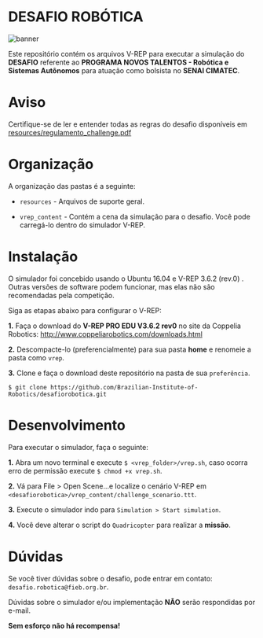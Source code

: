 # DESAFIO ROBÓTICA

![banner](https://github.com/Brazilian-Institute-of-Robotics/desafiorobotica/blob/master/resources/banner.PNG)

Este repositório contém os arquivos V-REP para executar a simulação do **DESAFIO** referente ao **PROGRAMA NOVOS TALENTOS - Robótica e Sistemas Autônomos** para atuação como bolsista no **SENAI CIMATEC**.

# Aviso

Certifique-se de ler e entender todas as regras do desafio disponíveis em [resources/regulamento_challenge.pdf](https://github.com/Brazilian-Institute-of-Robotics/desafiorobotica/blob/master/resources/regulamento_challenge.pdf)

# Organização

A organização das pastas é a seguinte:

- `resources` - Arquivos de suporte geral.

- `vrep_content` - Contém a cena da simulação para o desafio. Você pode carregá-lo dentro do simulador V-REP.

# Instalação

O simulador foi concebido usando o Ubuntu 16.04 e V-REP 3.6.2 (rev.0) . Outras versões de software podem funcionar, mas elas não são recomendadas pela competição.

Siga as etapas abaixo para configurar o V-REP:

**1.** Faça o download do **V-REP PRO EDU V3.6.2 rev0** no site da Coppelia Robotics: http://www.coppeliarobotics.com/downloads.html

**2.** Descompacte-lo (preferencialmente) para sua pasta **home** e renomeie a pasta como `vrep`.

**3.** Clone e faça o download deste repositório na pasta de sua `preferência`.

```
$ git clone https://github.com/Brazilian-Institute-of-Robotics/desafiorobotica.git
``` 

# Desenvolvimento

Para executar o simulador, faça o seguinte:

**1.** Abra um novo terminal e execute `$ <vrep_folder>/vrep.sh`, caso ocorra erro de permissão execute `$ chmod +x vrep.sh`.

**2.** Vá para File > Open Scene...e localize o cenário V-REP em `<desafiorobotica>/vrep_content/challenge_scenario.ttt`.
  
**3.** Execute o simulador indo para `Simulation > Start simulation`.

**4.** Você deve alterar o script do `Quadricopter` para realizar a **missão**.

# Dúvidas

Se você tiver dúvidas sobre o desafio, pode entrar em contato: `desafio.robotica@fieb.org.br`.

Dúvidas sobre o simulador e/ou implementação **NÃO** serão respondidas por e-mail.


**Sem esforço não há recompensa!**
